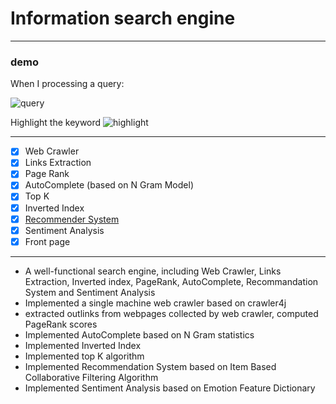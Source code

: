 # Information search engine
---
### demo

When I processing a query:

![query](https://github.com/ZhangShiqiu1993/search_engine/blob/master/demo/search.png?raw=true)

Highlight the keyword
![highlight](https://github.com/ZhangShiqiu1993/search_engine/blob/master/demo/highlight.png?raw=true)

---
- [x] Web Crawler
- [x] Links Extraction
- [x] Page Rank
- [x] AutoComplete (based on N Gram Model)
- [x] Top K
- [x] Inverted Index
- [x] [Recommender System](https://github.com/ZhangShiqiu1993/recommender_system)
- [x] Sentiment Analysis
- [x] Front page

---
* A well-functional search engine, including Web Crawler, Links Extraction, Inverted index, PageRank, AutoComplete, Recommandation System and Sentiment Analysis
* Implemented a single machine web crawler based on crawler4j
* extracted outlinks from webpages collected by web crawler, computed PageRank scores
* Implemented AutoComplete based on N Gram statistics
* Implemented Inverted Index
* Implemented top K algorithm
* Implemented Recommendation System based on Item Based Collaborative Filtering Algorithm
* Implemented Sentiment Analysis based on Emotion Feature Dictionary
